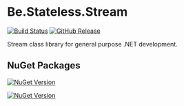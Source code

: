 ﻿# Be.Stateless.Stream

[![Build Status](https://dev.azure.com/icraftsoftware/be.stateless/_apis/build/status/Be.Stateless.Stream%20Manual%20Release?branchName=master)](https://dev.azure.com/icraftsoftware/be.stateless/_build/latest?definitionId=7&branchName=master)
[![GitHub Release](https://img.shields.io/github/v/release/icraftsoftware/Be.Stateless.Stream?label=Release)](https://github.com/icraftsoftware/Be.Stateless.Stream/releases/latest)

Stream class library for general purpose .NET development.

## NuGet Packages

[![NuGet Version](https://img.shields.io/nuget/v/Be.Stateless.Stream.svg?label=Be.Stateless.Stream&style=flat)](https://www.nuget.org/packages/Be.Stateless.Stream/)

[![NuGet Version](https://img.shields.io/nuget/v/Be.Stateless.Stream.Unit.svg?label=Be.Stateless.Stream.Unit&style=flat)](https://www.nuget.org/packages/Be.Stateless.Stream.Unit/)
